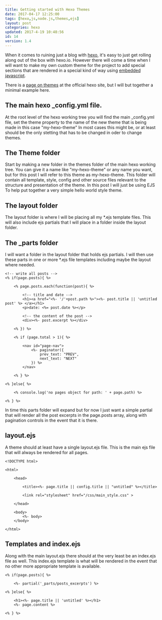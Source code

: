 ```yaml
---
title: Getting started with Hexo Themes
date: 2017-04-17 12:25:00
tags: [hexo,js,node.js,themes,ejs]
layout: post
categories: hexo
updated: 2017-4-19 10:48:56
id: 14
version: 1.4
---
```

When it comes to ruining just a blog with [hexo](https://hexo.io/), it's easy to just get rolling along out of the box with hexo.io. However there will come a time when I will want to make my own custom theme for the project to add special sections that are rendered in a special kind of way using [embedded javascript](http://www.embeddedjs.com/).

<!-- more -->

There is a [page on themes](https://hexo.io/docs/themes.html) at the official hexo site, but I will but together a minimal example here.

## The main hexo _config.yml file.

At the root level of the hexo working tree you will find the main _config.yml file, set the theme property to the name of the new theme that is being made in this case &#34;my-hexo-theme&#34; In most cases this might be, or at least should be the only stetting that has to be changed in oder to change themes.

## The Theme folder

Start by making a new folder in the themes folder of the main hexo working tree. You can give it a name like &#34;my-hexo-theme&#34; or any name you want, but for this post I will refer to this theme as my-hexo-theme. This folder will contain all template, style, config and other source files relevant to the structure and presentation of the theme. In this post I will just be using EJS To help put together a very simple hello world style theme.

## The layout folder

The layout folder is where I will be placing all my *.ejs template files. This will also include ejs partials that I will place in a folder inside the layout folder.

## The _parts folder

I will want a folder in the layout folder that holds ejs partials. I will then use these parts in one or more *.ejs file templates including maybe the layout where needed.

```ejs
<!-- write all posts -->
<% if(page.posts){ %>
 
    <% page.posts.each(function(post){ %>
 
        <!-- title and date -->
        <h1><a href="<%- '/'+post.path %>"><%- post.title || 'untitled post' %> </a></h1>
        <p>date: <%= post.date %></p>
 
        <!-- the content of the post -->
        <div><%- post.excerpt %></div>
 
    <% }) %>
 
    <% if (page.total > 1){ %>
 
        <nav id="page-nav">
            <%- paginator({
                prev_text: "PREV",
                next_text: "NEXT"
            }) %>
        </nav>
 
    <% } %>
 
<% }else{ %>
 
    <% console.log('no pages object for path: ' + page.path) %>
 
<% } %>
```

In time this parts folder will expand but for now I just want a simple partial that will render all the post excerpts in the page.posts array, along with pagination controls in the event that it is there.

## layout.ejs

A theme should at least have a single layout.ejs file. This is the main ejs file that will always be rendered for all pages.

```ejs
<!DOCTYPE html>
 
<html>
 
    <head>
 
        <title><%- page.title || config.title || "untitled" %></title>
 
        <link rel="stylesheet" href="/css/main_style.css" >
 
    </head>
 
    <body>
        <%- body>
    </body>
 
</html>
```

## Templates and index.ejs

Along with the main layout.ejs there should at the very least be an index.ejs file as well. This index.ejs template is what will be rendered in the event that no other more appropriate template is available.

```ejs
<% if(page.posts){ %>
 
    <%- partial('_parts/posts_excerpts') %>
 
<% }else{ %>
 
    <h1><%- page.title || 'untitled' %></h1>
    <%- page.content %>
 
<% } %>
```

<!--

## The Themes source folder.


## The Theme's _config.yml file


-->